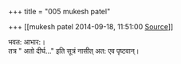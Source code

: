 +++
title = "005 mukesh patel"

+++
[[mukesh patel	2014-09-18, 11:51:00 [Source](https://groups.google.com/g/samskrita/c/7T5jPhbZEv8)]]



भवत: आभार:।  
तत्र " अतो दीर्घ..." इति सूत्रं नासीत् अत: एव पृष्टवान्।


